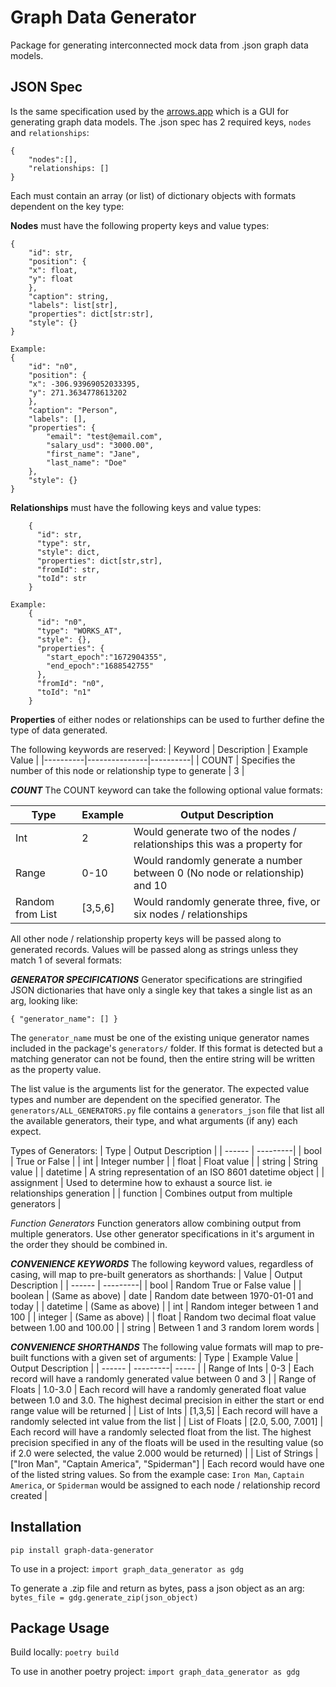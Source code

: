 # Graph Data Generator
Package for generating interconnected mock data from .json graph data models.

## JSON Spec
Is the same specification used by the [arrows.app](https://arrows.app) which is a GUI for generating graph data models. The .json spec has 2 required keys, `nodes` and `relationships`:
```
{
    "nodes":[],
    "relationships: []
}
```
Each must contain an array (or list) of dictionary objects with formats dependent on the key type:

**Nodes** must have the following property keys and value types:
```
{
    "id": str,
    "position": {
    "x": float,
    "y": float
    },
    "caption": string,
    "labels": list[str],
    "properties": dict[str:str],
    "style": {}
}

Example:
{
    "id": "n0",
    "position": {
    "x": -306.93969052033395,
    "y": 271.3634778613202
    },
    "caption": "Person",
    "labels": [],
    "properties": {
        "email": "test@email.com",
        "salary_usd": "3000.00",
        "first_name": "Jane",
        "last_name": "Doe"
    },
    "style": {}
}
```

**Relationships** must have the following keys and value types:
```
    {
      "id": str,
      "type": str,
      "style": dict,
      "properties": dict[str,str],
      "fromId": str,
      "toId": str
    }

Example:
    {
      "id": "n0",
      "type": "WORKS_AT",
      "style": {},
      "properties": {
        "start_epoch":"1672904355",
        "end_epoch":"1688542755"
      },
      "fromId": "n0",
      "toId": "n1"
    }
```

**Properties** of either nodes or relationships can be used to further define the type of data generated.

The following keywords are reserved:
| Keyword  |  Description  |  Example Value |
|----------|---------------|----------|
| COUNT | Specifies the number of this node or relationship type to generate | 3 |

***COUNT***
The COUNT keyword can take the following optional value formats:

| Type | Example  |  Output Description |
|------| ---------|---------------|
| Int |  2 | Would generate two of the nodes / relationships this was a property for |
| Range | 0-10 | Would randomly generate a number between 0 (No node or relationship) and 10 |
| Random from List | [3,5,6] | Would randomly generate three, five, or six nodes / relationships |

All other node / relationship property keys will be passed along to generated records. Values will be passed along as strings unless they match 1 of several formats:

***GENERATOR SPECIFICATIONS***
Generator specifications are stringified JSON dictionaries that have only a single key that takes a single list as an arg, looking like:
```
{ "generator_name": [] }
```
The `generator_name` must be one of the existing unique generator names included in the package's `generators/` folder. If this format is detected but a matching generator can not be found, then the entire string will be written as the property value.

The list value is the arguments list for the generator. The expected value types and number are dependent on the specified generator. The `generators/ALL_GENERATORS.py` file contains a `generators_json` file that list all the available generators, their type, and what arguments (if any) each expect.

Types of Generators:
| Type | Output Description |
| ------ | ---------|
| bool | True or False |
| int | Integer number |
| float | Float value |
| string | String value |
| datetime | A string representation of an ISO 8601 datetime object |
| assignment | Used to determine how to exhaust a source list. ie relationships generation |
| function | Combines output from multiple generators |

*Function Generators*
Function generators allow combining output from multiple generators. Use other generator specifications in it's argument in the order they should be combined in.

***CONVENIENCE KEYWORDS***
The following keyword values, regardless of casing, will map to pre-built generators as shorthands:
| Value | Output Description  |
| ------ | ---------|
| bool | Random True or False value |
| boolean | (Same as above)
| date | Random date between 1970-01-01 and today |
| datetime | (Same as above) |
| int | Random integer between 1 and 100 |
| integer | (Same as above) |
| float | Random two decimal float value between 1.00 and 100.00 |
| string | Between 1 and 3 random lorem words |

***CONVENIENCE SHORTHANDS***
The following value formats will map to pre-built functions with a given set of arguments:
| Type | Example Value | Output Description  |
| ------ | ---------| ----- |
| Range of Ints | 0-3 | Each record will have a randomly generated value between 0 and 3 |
| Range of Floats | 1.0-3.0 | Each record will have a randomly generated float value between 1.0 and 3.0. The highest decimal precision in either the start or end range value will be returned |
| List of Ints | [1,3,5] | Each record will have a randomly selected int value from the list |
| List of Floats | [2.0, 5.00, 7.001] | Each record will have a randomly selected float from the list. The highest precision specified in any of the floats will be used in the resulting value (so if 2.0 were selected, the value 2.000 would be returned) |
| List of Strings | ["Iron Man", "Captain America", "Spiderman"] | Each record would have one of the listed string values. So from the example case: `Iron Man`, `Captain America`, or `Spiderman` would be assigned to each node / relationship record created |


## Installation
`pip install graph-data-generator`

To use in a project:
`import graph_data_generator as gdg`

To generate a .zip file and return as bytes, pass a json object as an arg:
`bytes_file = gdg.generate_zip(json_object)`

## Package Usage
Build locally:
`poetry build`

To use in another poetry project:
`import graph_data_generator as gdg`

